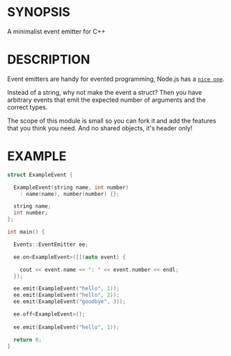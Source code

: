 # SYNOPSIS
A minimalist event emitter for C++

# DESCRIPTION
Event emitters are handy for evented programming, Node.js has a
[`nice one`](https://github.com/joyent/node/blob/master/lib/events.js).

Instead of a string, why not make the event a struct? Then you have
arbitrary events that emit the expected number of arguments and the
correct types.

The scope of this module is small so you can fork it and add the features
that you think you need. And no shared objects, it's header only!

# EXAMPLE

```cc
struct ExampleEvent {

  ExampleEvent(string name, int number) 
    : name(name), number(number) {};

  string name;
  int number;
};

int main() {

  Events::EventEmitter ee;

  ee.on<ExampleEvent>([](auto event) {

    cout << event.name << ": " << event.number << endl;
  });

  ee.emit(ExampleEvent("hello", 1));
  ee.emit(ExampleEvent("hello", 2));
  ee.emit(ExampleEvent("goodbye", 3));

  ee.off<ExampleEvent>();
  
  ee.emit(ExampleEvent("hello", 1));

  return 0;
}

```

